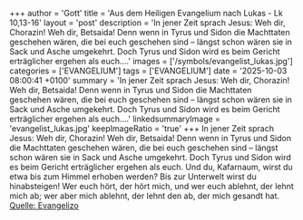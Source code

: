 +++
author = 'Gott'
title = 'Aus dem Heiligen Evangelium nach Lukas - Lk 10,13-16'
layout = 'post'
description = 'In jener Zeit sprach Jesus: Weh dir, Chorazin! Weh dir, Betsaida! Denn wenn in Tyrus und Sidon die Machttaten geschehen wären, die bei euch geschehen sind – längst schon wären sie in Sack und Asche umgekehrt. Doch Tyrus und Sidon wird es beim Gericht erträglicher ergehen als euch....'
images = ['/symbols/evangelist_lukas.jpg']
categories = ['EVANGELIUM']
tags = ['EVANGELIUM']
date = '2025-10-03 08:00:41 +0100'
summary = 'In jener Zeit sprach Jesus: Weh dir, Chorazin! Weh dir, Betsaida! Denn wenn in Tyrus und Sidon die Machttaten geschehen wären, die bei euch geschehen sind – längst schon wären sie in Sack und Asche umgekehrt. Doch Tyrus und Sidon wird es beim Gericht erträglicher ergehen als euch....'
linkedsummaryImage = 'evangelist_lukas.jpg'
keepImageRatio = 'true'
+++
In jener Zeit sprach Jesus: Weh dir, Chorazin! Weh dir, Betsaida! Denn wenn in Tyrus und Sidon die Machttaten geschehen wären, die bei euch geschehen sind – längst schon wären sie in Sack und Asche umgekehrt.
Doch Tyrus und Sidon wird es beim Gericht erträglicher ergehen als euch.<!--more-->
Und du, Kafarnaum, wirst du etwa bis zum Himmel erhoben werden? Bis zur Unterwelt wirst du hinabsteigen!
Wer euch hört, der hört mich, und wer euch ablehnt, der lehnt mich ab; wer aber mich ablehnt, der lehnt den ab, der mich gesandt hat.<br> [Quelle: Evangelizo](https://evangeliumtagfuertag.org/DE/gospel)